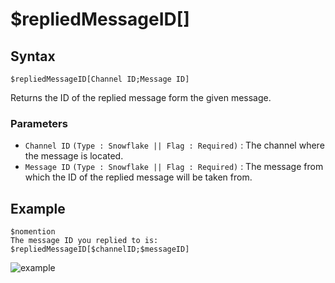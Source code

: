 # $repliedMessageID[]

## Syntax
```
$repliedMessageID[Channel ID;Message ID]
```
Returns the ID of the replied message form the given message.

### Parameters
- `Channel ID` `(Type : Snowflake || Flag : Required)` : The channel where the message is located.
- `Message ID` `(Type : Snowflake || Flag : Required)` : The message from which the ID of the replied message will be taken from.

## Example
```
$nomention
The message ID you replied to is: $repliedMessageID[$channelID;$messageID]
```
![example](https://user-images.githubusercontent.com/94063167/198900570-ad5b8a25-56ad-4e66-9c3e-6495406d7fda.png)
 